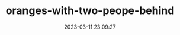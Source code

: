 ---
date: 2023-03-11 23:09:27
imageOriginalPath: photographs/oranges-with-two-peope-behind-image-25b94adf
imagePreviewPath: photographs/oranges-with-two-peope-behind-preview-83be4b76
photoCamera: Minolta SR-T Super
photoColor: colored
photoDate: 2017-01
photoFilm: Tudor 200 expired
photoLens: ''
photoLocation: Istanbul, Turkiye
photoSource: analog
photoType: city
title: oranges-with-two-peope-behind
translationKey: null
---